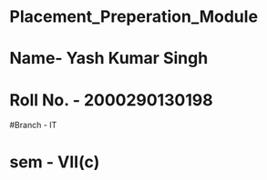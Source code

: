 # Placement_Preperation_Module
# Name- Yash Kumar Singh
# Roll No. - 2000290130198
#Branch - IT
# sem - VII(c)
